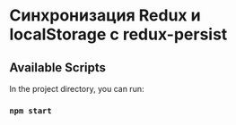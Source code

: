 # Синхронизация Redux и localStorage с redux-persist

## Available Scripts

In the project directory, you can run:

### `npm start`
